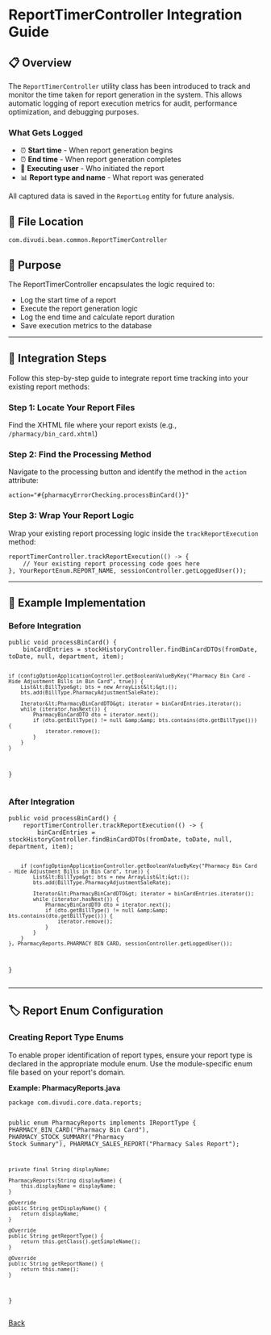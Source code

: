 <html>
<body>
<!--StartFragment--><html><head></head><body><h1>ReportTimerController Integration Guide</h1>
<h2>📋 Overview</h2>
<p>The <code>ReportTimerController</code> utility class has been introduced to track and monitor the time taken for report generation in the system. This allows automatic logging of report execution metrics for audit, performance optimization, and debugging purposes.</p>
<h3>What Gets Logged</h3>
<ul>
<li>⏰ <strong>Start time</strong> - When report generation begins</li>
<li>⏰ <strong>End time</strong> - When report generation completes</li>
<li>👤 <strong>Executing user</strong> - Who initiated the report</li>
<li>📊 <strong>Report type and name</strong> - What report was generated</li>
</ul>
<p>All captured data is saved in the <code>ReportLog</code> entity for future analysis.</p>
<h2>📁 File Location</h2>
<pre><code>com.divudi.bean.common.ReportTimerController
</code></pre>
<h2>🎯 Purpose</h2>
<p>The ReportTimerController encapsulates the logic required to:</p>
<ul>
<li>Log the start time of a report</li>
<li>Execute the report generation logic</li>
<li>Log the end time and calculate report duration</li>
<li>Save execution metrics to the database</li>
</ul>
<hr>
<h2>🔧 Integration Steps</h2>
<p>Follow this step-by-step guide to integrate report time tracking into your existing report methods:</p>
<h3>Step 1: Locate Your Report Files</h3>
<p>Find the XHTML file where your report exists (e.g., <code>/pharmacy/bin_card.xhtml</code>)</p>
<h3>Step 2: Find the Processing Method</h3>
<p>Navigate to the processing button and identify the method in the <code>action</code> attribute:</p>
<pre><code class="language-xhtml">action="#{pharmacyErrorChecking.processBinCard()}"
</code></pre>
<h3>Step 3: Wrap Your Report Logic</h3>
<p>Wrap your existing report processing logic inside the <code>trackReportExecution</code> method:</p>
<pre><code class="language-java">reportTimerController.trackReportExecution(() -&gt; {
    // Your existing report processing code goes here
}, YourReportEnum.REPORT_NAME, sessionController.getLoggedUser());
</code></pre>
<hr>
<h2>📝 Example Implementation</h2>
<h3>Before Integration</h3>
<pre><code class="language-java">public void processBinCard() {
    binCardEntries = stockHistoryController.findBinCardDTOs(fromDate, toDate, null, department, item);
    
    if (configOptionApplicationController.getBooleanValueByKey("Pharmacy Bin Card - Hide Adjustment Bills in Bin Card", true)) {
        List&lt;BillType&gt; bts = new ArrayList&lt;&gt;();
        bts.add(BillType.PharmacyAdjustmentSaleRate);
        
        Iterator&lt;PharmacyBinCardDTO&gt; iterator = binCardEntries.iterator();
        while (iterator.hasNext()) {
            PharmacyBinCardDTO dto = iterator.next();
            if (dto.getBillType() != null &amp;&amp; bts.contains(dto.getBillType())) {
                iterator.remove();
            }
        }
    }
}
</code></pre>
<h3>After Integration</h3>
<pre><code class="language-java">public void processBinCard() {
    reportTimerController.trackReportExecution(() -&gt; {
        binCardEntries = stockHistoryController.findBinCardDTOs(fromDate, toDate, null, department, item);
        
        if (configOptionApplicationController.getBooleanValueByKey("Pharmacy Bin Card - Hide Adjustment Bills in Bin Card", true)) {
            List&lt;BillType&gt; bts = new ArrayList&lt;&gt;();
            bts.add(BillType.PharmacyAdjustmentSaleRate);
            
            Iterator&lt;PharmacyBinCardDTO&gt; iterator = binCardEntries.iterator();
            while (iterator.hasNext()) {
                PharmacyBinCardDTO dto = iterator.next();
                if (dto.getBillType() != null &amp;&amp; bts.contains(dto.getBillType())) {
                    iterator.remove();
                }
            }
        }
    }, PharmacyReports.PHARMACY_BIN_CARD, sessionController.getLoggedUser());
}
</code></pre>
<hr>
<h2>🏷️ Report Enum Configuration</h2>
<h3>Creating Report Type Enums</h3>
<p>To enable proper identification of report types, ensure your report type is declared in the appropriate module enum. Use the module-specific enum file based on your report's domain.</p>
<p><strong>Example: PharmacyReports.java</strong></p>
<pre><code class="language-java">package com.divudi.core.data.reports;

public enum PharmacyReports implements IReportType {
    PHARMACY_BIN_CARD("Pharmacy Bin Card"),
    PHARMACY_STOCK_SUMMARY("Pharmacy Stock Summary"),
    PHARMACY_SALES_REPORT("Pharmacy Sales Report");
    
    private final String displayName;
    
    PharmacyReports(String displayName) {
        this.displayName = displayName;
    }
    
    @Override
    public String getDisplayName() {
        return displayName;
    }
    
    @Override
    public String getReportType() {
        return this.getClass().getSimpleName();
    }
    
    @Override
    public String getReportName() {
        return this.name();
    }
}
</code></pre>


</body></html><!--EndFragment-->
</body>
</html>

[Back](https://github.com/hmislk/hmis/wiki)
